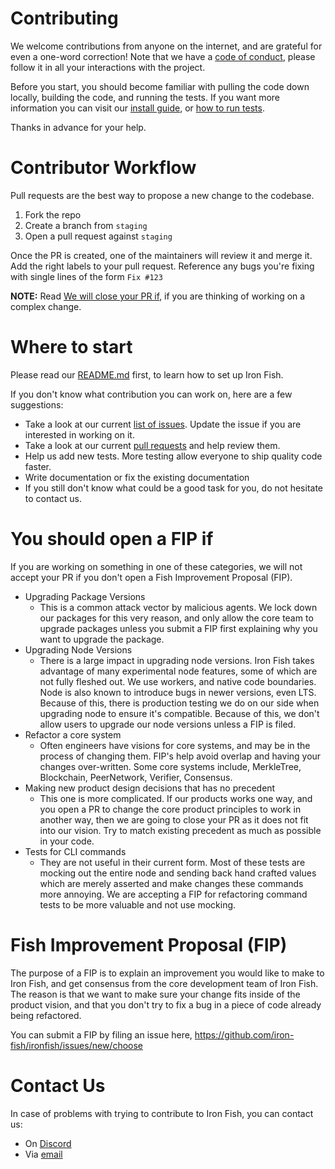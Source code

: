 # Contributing

We welcome contributions from anyone on the internet, and are grateful for even a one-word correction! Note that we have a [code of conduct](./CODE_OF_CONDUCT.md), please follow it in all your interactions with the project.

Before you start, you should become familiar with pulling the code down locally, building the code, and running the tests. If you want more information you can visit our [install guide](https://github.com/iron-fish/ironfish#install), or [how to run tests](https://github.com/iron-fish/ironfish#running-tests).

Thanks in advance for your help.

# Contributor Workflow

Pull requests are the best way to propose a new change to the codebase.

1. Fork the repo
1. Create a branch from `staging`
1. Open a pull request against `staging`

Once the PR is created, one of the maintainers will review it and merge it. Add the right labels to your pull request. Reference any bugs you're fixing with single lines of the form `Fix #123`

**NOTE:** Read [We will close your PR if](we-will-close-your-pr-if), if you are thinking of working on a complex change.

# Where to start

Please read our [README.md](./README.md) first, to learn how to set up Iron Fish.

If you don't know what contribution you can work on, here are a few suggestions:
* Take a look at our current [list of issues](https://github.com/iron-fish/ironfish/issues). Update the issue if you are interested in working on it.
* Take a look at our current [pull requests](https://github.com/iron-fish/ironfish/pulls) and help review them.
* Help us add new tests. More testing allow everyone to ship quality code faster.
* Write documentation or fix the existing documentation
* If you still don't know what could be a good task for you, do not hesitate to contact us.

# You should open a FIP if

If you are working on something in one of these categories, we will not accept your PR if you don't open a Fish Improvement Proposal (FIP).

 - Upgrading Package Versions
   - This is a common attack vector by malicious agents. We lock down our packages for this very reason, and only allow the core team to upgrade packages unless you submit a FIP first explaining why you want to upgrade the package.
 - Upgrading Node Versions
   - There is a large impact in upgrading node versions. Iron Fish takes advantage of many experimental node features, some of which are not fully fleshed out. We use workers, and native code boundaries. Node is also known to introduce bugs in newer versions, even LTS. Because of this, there is production testing we do on our side when upgrading node to ensure it's compatible. Because of this, we don't allow users to upgrade our node versions unless a FIP is filed.
 - Refactor a core system
   - Often engineers have visions for core systems, and may be in the process of changing them. FIP's help avoid overlap and having your changes over-written. Some core systems include, MerkleTree, Blockchain, PeerNetwork, Verifier, Consensus.
 - Making new product design decisions that has no precedent
   - This one is more complicated. If our products works one way, and you open a PR to change the core product principles to work in another way, then we are going to close your PR as it does not fit into our vision. Try to match existing precedent as much as possible in your code.
 - Tests for CLI commands
   - They are not useful in their current form. Most of these tests are mocking out the entire node and sending back hand crafted values which are merely asserted and make changes these commands more annoying. We are accepting a FIP for refactoring command tests to be more valuable and not use mocking.


# Fish Improvement Proposal (FIP)

The purpose of a FIP is to explain an improvement you would like to make to Iron Fish, and get consensus from the core development team of Iron Fish. The reason is that we want to make sure your change fits inside of the product vision, and that you don't try to fix a bug in a piece of code already being refactored.

You can submit a FIP by filing an issue here, https://github.com/iron-fish/ironfish/issues/new/choose


# Contact Us

In case of problems with trying to contribute to Iron Fish, you can contact us:
* On [Discord](https://discord.gg/ironfish)
* Via [email](contact@ironfish.network)
